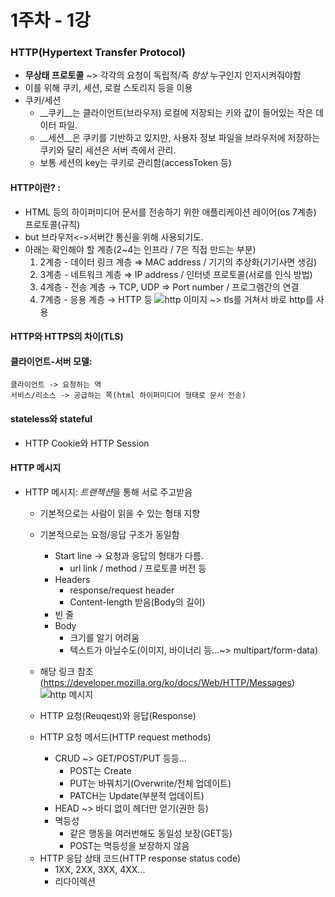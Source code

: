 # 1주차 - 1강 

### HTTP(Hypertext Transfer Protocol)
* __무상태 프로토콜__ ~> 각각의 요청이 독립적/즉 *항상* 누구인지 인지시켜줘야함
* 이를 위해 쿠키, 세션, 로컬 스토리지 등을 이용 
* 쿠키/세션 
    + __쿠키__는 클라이언트(브라우저) 로컬에 저장되는 키와 값이 들어있는 작은 데이터 파일.
    + __세션__은 쿠키를 기반하고 있지만, 사용자 정보 파일을 브라우저에 저장하는 쿠키와 달리 세션은 서버 측에서 관리.
    + 보통 세션의 key는 쿠키로 관리함(accessToken 등)

#### HTTP이란? : 
* HTML 등의 하이퍼미디어 문서를 전송하기 위한 애플리케이션 레이어(os 7계층) 프로토콜(규칙)
* but 브라우저<->서버간 통신을 위해 사용되기도.
* 아래는 확인해야 할 계층(2~4는 인프라 / 7은 직접 만드는 부분)
  1. 2계층 - 데이터 링크 계층 ⇒ MAC address / 기기의 추상화(기기사면 생김)
  2. 3계층 - 네트워크 계층 ⇒ IP address / 인터넷 프로토콜(서로를 인식 방법)
  3. 4계층 - 전송 계층 → TCP, UDP ⇒ Port number / 프로그램간의 연결
  4. 7계층 - 응용 계층 → HTTP 등
![http 이미지](https://developer.mozilla.org/en-US/docs/Web/HTTP/Overview/http-layers.png)
  ~> tls를 거쳐서 바로 http를 사용
    
#### HTTP와 HTTPS의 차이(TLS)
  
#### 클라이언트-서버 모델:
    클라이언트 -> 요청하는 역
    서비스/리소스 -> 공급하는 쪽(html 하이퍼미디어 형태로 문서 전송)


#### stateless와 stateful
*  HTTP Cookie와 HTTP Session

#### HTTP 메시지
* HTTP 메시지: *트랜젝션*을 통해 서로 주고받음
    + 기본적으로는 사람이 읽을 수 있는 형태 지향
    + 기본적으로는 요청/응답 구조가 동일함
      + Start line → 요청과 응답의 형태가 다름.
        + url link / method / 프로토콜 버전 등
      + Headers
        + response/request header
        + Content-length 받음(Body의 길이)
      + 빈 줄
      + Body
        + 크기를 알기 어려움
        + 텍스트가 아닐수도(이미지, 바이너리 등...~> multipart/form-data)
    + 해당 링크 참조 (https://developer.mozilla.org/ko/docs/Web/HTTP/Messages)
    ![http 메시지](https://developer.mozilla.org/en-US/docs/Web/HTTP/Messages/httpmsg2.png)

    + HTTP 요청(Reuqest)와 응답(Response)
    + HTTP 요청 메서드(HTTP request methods)
        - CRUD ~> GET/POST/PUT 등등...
          - POST는 Create
          - PUT는 바꿔치기(Overwrite/전체 업데이트)
          - PATCH는 Update(부분적 업데이트)
        - HEAD ~> 바디 없이 헤더만 얻기(권한 등)
        - 멱등성
          - 같은 행동을 여러번해도 동일성 보장(GET등) 
          - POST는 멱등성을 보장하지 않음
    - HTTP 응답 상태 코드(HTTP response status code)
        - 1XX, 2XX, 3XX, 4XX...
        - 리다이렉션

